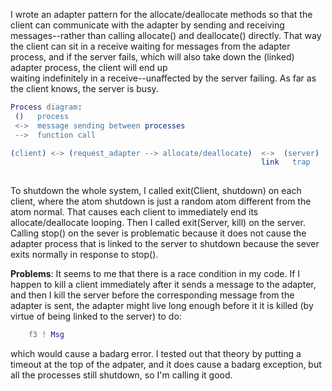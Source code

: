 I wrote an adapter pattern for the allocate/deallocate methods so that the client 
can communicate with the adapter by sending and receiving messages--rather than 
calling allocate() and deallocate() directly.  That way the client can sit in a
receive waiting for messages from the adapter process, and if the server fails,
which will also take down the (linked) adapter process, the client will end up  
waiting indefinitely in a receive--unaffected by the server failing.  As far as 
the client knows, the server is busy.

```erlang
Process diagram:
 ()   process
 <->  message sending between processes
 -->  function call

(client) <-> (request_adapter --> allocate/deallocate)  <->  (server)
                                                        link   trap
                                                        
```                         
To shutdown the whole system, 
I called exit(Client, shutdown) on each client, where the atom shutdown is 
just a random atom different from the atom normal. That causes each
client to immediately end its allocate/deallocate looping. 
Then I called exit(Server, kill) on the server. Calling stop() on the 
sever is problematic because it does not cause the adapter process that
is linked to the server to shutdown because the sever exits normally 
in response to stop().

**Problems**: It seems to me that there is a race condition in my code.
If I happen to kill a client immediately after it sends a message
to the adapter, and then I kill the server before the corresponding
message from
the adapter is sent, the adapter might live long enough before it
it is killed  (by virtue of being linked to the server) to do:
```erlang
    f3 ! Msg
```
which would cause a badarg error.  I tested out that theory by 
putting a timeout at the top of the adpater, and it does cause
a badarg exception, but all the processes still shutdown, so
I'm calling it good.

